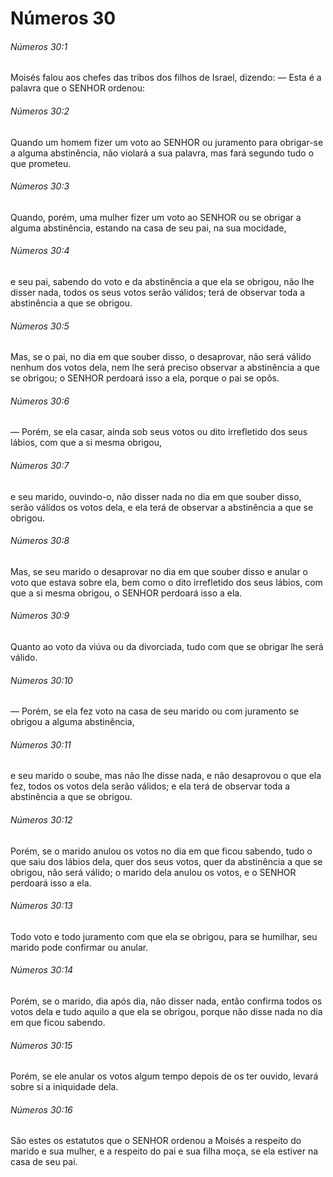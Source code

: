 # Números 30

###### Números 30:1

Moisés falou aos chefes das tribos dos filhos de Israel, dizendo: — Esta é a palavra que o SENHOR ordenou:

###### Números 30:2

Quando um homem fizer um voto ao SENHOR ou juramento para obrigar-se a alguma abstinência, não violará a sua palavra, mas fará segundo tudo o que prometeu.

###### Números 30:3

Quando, porém, uma mulher fizer um voto ao SENHOR ou se obrigar a alguma abstinência, estando na casa de seu pai, na sua mocidade,

###### Números 30:4

e seu pai, sabendo do voto e da abstinência a que ela se obrigou, não lhe disser nada, todos os seus votos serão válidos; terá de observar toda a abstinência a que se obrigou.

###### Números 30:5

Mas, se o pai, no dia em que souber disso, o desaprovar, não será válido nenhum dos votos dela, nem lhe será preciso observar a abstinência a que se obrigou; o SENHOR perdoará isso a ela, porque o pai se opôs.

###### Números 30:6

— Porém, se ela casar, ainda sob seus votos ou dito irrefletido dos seus lábios, com que a si mesma obrigou,

###### Números 30:7

e seu marido, ouvindo-o, não disser nada no dia em que souber disso, serão válidos os votos dela, e ela terá de observar a abstinência a que se obrigou.

###### Números 30:8

Mas, se seu marido o desaprovar no dia em que souber disso e anular o voto que estava sobre ela, bem como o dito irrefletido dos seus lábios, com que a si mesma obrigou, o SENHOR perdoará isso a ela.

###### Números 30:9

Quanto ao voto da viúva ou da divorciada, tudo com que se obrigar lhe será válido.

###### Números 30:10

— Porém, se ela fez voto na casa de seu marido ou com juramento se obrigou a alguma abstinência,

###### Números 30:11

e seu marido o soube, mas não lhe disse nada, e não desaprovou o que ela fez, todos os votos dela serão válidos; e ela terá de observar toda a abstinência a que se obrigou.

###### Números 30:12

Porém, se o marido anulou os votos no dia em que ficou sabendo, tudo o que saiu dos lábios dela, quer dos seus votos, quer da abstinência a que se obrigou, não será válido; o marido dela anulou os votos, e o SENHOR perdoará isso a ela.

###### Números 30:13

Todo voto e todo juramento com que ela se obrigou, para se humilhar, seu marido pode confirmar ou anular.

###### Números 30:14

Porém, se o marido, dia após dia, não disser nada, então confirma todos os votos dela e tudo aquilo a que ela se obrigou, porque não disse nada no dia em que ficou sabendo.

###### Números 30:15

Porém, se ele anular os votos algum tempo depois de os ter ouvido, levará sobre si a iniquidade dela.

###### Números 30:16

São estes os estatutos que o SENHOR ordenou a Moisés a respeito do marido e sua mulher, e a respeito do pai e sua filha moça, se ela estiver na casa de seu pai.


